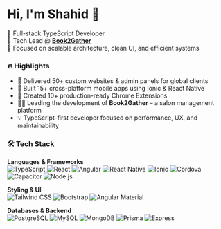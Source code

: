 <h1 align="left">Hi, I'm Shahid 👋</h1>

<p align="left">
  🚀 Full-stack TypeScript Developer<br/>
  🔧 Tech Lead @ <a href="https://book2gather.com" target="_blank"><strong>Book2Gather</strong></a><br/>
  🧠 Focused on scalable architecture, clean UI, and efficient systems
</p>


### 🔥 Highlights

- 💼 Delivered 50+ custom websites & admin panels for global clients  
- 📱 Built 15+ cross-platform mobile apps using Ionic & React Native  
- 🧩 Created 10+ production-ready Chrome Extensions  
- 💇‍♂️ Leading the development of <strong>Book2Gather</strong> – a salon management platform  
- 💡 TypeScript-first developer focused on performance, UX, and maintainability  


### 🛠️ Tech Stack

**Languages & Frameworks**  
![TypeScript](https://img.shields.io/badge/TypeScript-3178C6?style=flat&logo=typescript&logoColor=white)
![React](https://img.shields.io/badge/React-20232a?style=flat&logo=react)
![Angular](https://img.shields.io/badge/Angular-DD0031?style=flat&logo=angular&logoColor=white)
![React Native](https://img.shields.io/badge/React_Native-20232a?style=flat&logo=react&logoColor=white)
![Ionic](https://img.shields.io/badge/Ionic-3880FF?style=flat&logo=ionic&logoColor=white)
![Cordova](https://img.shields.io/badge/Cordova-35434F?style=flat&logo=apache-cordova&logoColor=white)
![Capacitor](https://img.shields.io/badge/Capacitor-119EFF?style=flat&logo=capacitor&logoColor=white)
![Node.js](https://img.shields.io/badge/Node.js-339933?style=flat&logo=node.js&logoColor=white)

**Styling & UI**  
![Tailwind CSS](https://img.shields.io/badge/Tailwind-06B6D4?style=flat&logo=tailwind-css)
![Bootstrap](https://img.shields.io/badge/Bootstrap-7952B3?style=flat&logo=bootstrap)
![Angular Material](https://img.shields.io/badge/Angular%20Material-37474F?style=flat&logo=angular&logoColor=white)

**Databases & Backend**  
![PostgreSQL](https://img.shields.io/badge/PostgreSQL-4169E1?style=flat&logo=postgresql&logoColor=white)
![MySQL](https://img.shields.io/badge/MySQL-005E87?style=flat&logo=mysql&logoColor=white)
![MongoDB](https://img.shields.io/badge/MongoDB-47A248?style=flat&logo=mongodb&logoColor=white)
![Prisma](https://img.shields.io/badge/Prisma-2D3748?style=flat&logo=prisma&logoColor=white)
![Express](https://img.shields.io/badge/Express-000000?style=flat&logo=express&logoColor=white)


